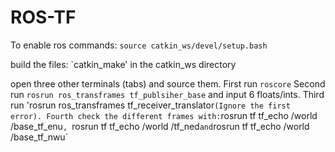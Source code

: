 # ROS-TF

To enable ros commands:
`source catkin_ws/devel/setup.bash` 

build the files:
`catkin_make' in the catkin_ws directory

open three other terminals (tabs) and source them.
First run `roscore`
Second run `rosrun ros_transframes tf_publsiher_base` and input 6 floats/ints.
Third run 'rosrun ros_transframes tf_receiver_translator` (Ignore the first error).
Fourth check the different frames with: `rosrun tf tf_echo /world /base_tf_enu`, `rosrun tf tf_echo /world /tf_ned` and `rosrun tf tf_echo /world /base_tf_nwu`
